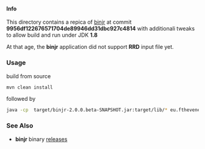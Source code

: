 #### Info

This directory contains a repica of [binjr](https://github.com/binjr/binjr)
at commit __9956df122676571704de89946dd31dbc927c4814__
with additionali tweaks to allow build and run under JDK __1.8__

At that age, the __binjr__ application did not support __RRD__ input file yet.

### Usage
build from source
```sh
mvn clean install
```
followed by
```sh
java -cp  target/binjr-2.0.0.beta-SNAPSHOT.jar:target/lib/* eu.fthevenet.binjr.Binjr
```

### See Also

  * __binjr__ binary [releases](https://binjr.eu/download/latest_release/)
  
